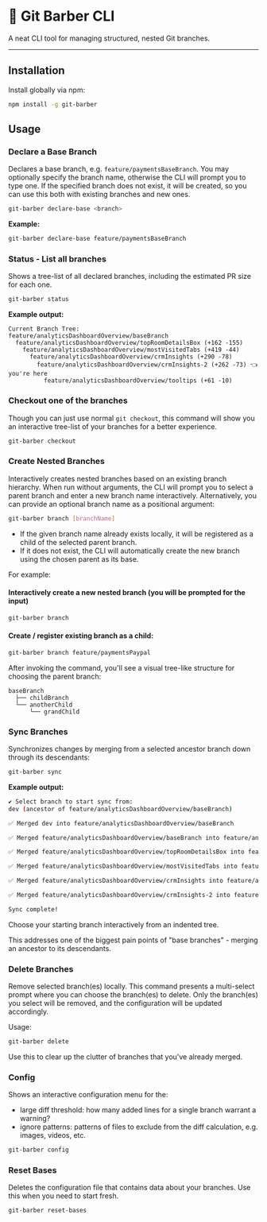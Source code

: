 # 💈 Git Barber CLI

A neat CLI tool for managing structured, nested Git branches.

---

## Installation

Install globally via npm:

```bash
npm install -g git-barber
```

## Usage

### Declare a Base Branch

Declares a base branch, e.g. `feature/paymentsBaseBranch`. You may optionally specify the branch name, otherwise the CLI will prompt you to type one.
If the specified branch does not exist, it will be created, so you can use this both with existing branches and new ones.

```bash
git-barber declare-base <branch>
```

**Example:**

```bash
git-barber declare-base feature/paymentsBaseBranch
```

### Status - List all branches

Shows a tree-list of all declared branches, including the estimated PR size for each one.

```bash
git-barber status
```

**Example output:**
```
Current Branch Tree:
feature/analyticsDashboardOverview/baseBranch
  feature/analyticsDashboardOverview/topRoomDetailsBox (+162 -155)
    feature/analyticsDashboardOverview/mostVisitedTabs (+419 -44)
      feature/analyticsDashboardOverview/crmInsights (+290 -78)
        feature/analyticsDashboardOverview/crmInsights-2 (+262 -73)	👈 you're here
          feature/analyticsDashboardOverview/tooltips (+61 -10)
```

### Checkout one of the branches

Though you can just use normal `git checkout`, this command will show you an interactive tree-list of your branches for a better experience.

```bash
git-barber checkout
```

### Create Nested Branches

Interactively creates nested branches based on an existing branch hierarchy. When run without arguments, the CLI will prompt you to select a parent branch and enter a new branch name interactively. Alternatively, you can provide an optional branch name as a positional argument:

```bash
git-barber branch [branchName]
```

- If the given branch name already exists locally, it will be registered as a child of the selected parent branch.
- If it does not exist, the CLI will automatically create the new branch using the chosen parent as its base.

For example:

#### Interactively create a new nested branch (you will be prompted for the input)
```bash
git-barber branch
```

#### Create / register existing branch as a child:
```bash
git-barber branch feature/paymentsPaypal
```

After invoking the command, you'll see a visual tree-like structure for choosing the parent branch:

```
baseBranch
  ├── childBranch
  └── anotherChild
      └── grandChild
```

### Sync Branches

Synchronizes changes by merging from a selected ancestor branch down through its descendants:

```bash
git-barber sync
```

**Example output:**
```bash
✔ Select branch to start sync from: 
dev (ancestor of feature/analyticsDashboardOverview/baseBranch)

✅ Merged dev into feature/analyticsDashboardOverview/baseBranch

✅ Merged feature/analyticsDashboardOverview/baseBranch into feature/analyticsDashboardOverview/topRoomDetailsBox

✅ Merged feature/analyticsDashboardOverview/topRoomDetailsBox into feature/analyticsDashboardOverview/mostVisitedTabs

✅ Merged feature/analyticsDashboardOverview/mostVisitedTabs into feature/analyticsDashboardOverview/crmInsights

✅ Merged feature/analyticsDashboardOverview/crmInsights into feature/analyticsDashboardOverview/crmInsights-2

✅ Merged feature/analyticsDashboardOverview/crmInsights-2 into feature/analyticsDashboardOverview/tooltips

Sync complete!
```

Choose your starting branch interactively from an indented tree.

This addresses one of the biggest pain points of "base branches" - merging an ancestor to its descendants.

### Delete Branches

Remove selected branch(es) locally. This command presents a multi-select prompt where you can choose the branch(es) to delete.
Only the branch(es) you select will be removed, and the configuration will be updated accordingly.

Usage:

```bash
git-barber delete
```

Use this to clear up the clutter of branches that you've already merged.

### Config

Shows an interactive configuration menu for the:
- large diff threshold: how many added lines for a single branch warrant a warning?
- ignore patterns: patterns of files to exclude from the diff calculation, e.g. images, videos, etc.

```bash
git-barber config
```

### Reset Bases

Deletes the configuration file that contains data about your branches. 
Use this when you need to start fresh.

```bash
git-barber reset-bases
```

